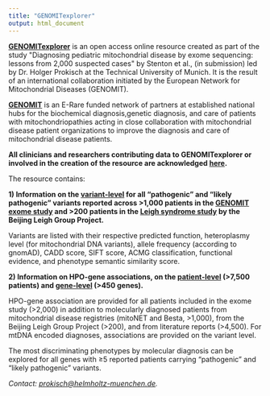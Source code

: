 ```yaml
---
title: "GENOMITexplorer"
output: html_document
---
```


**<a href="https://prokischlab.github.io/GENOMITexplorer/" target="_blank">GENOMITexplorer</a>** is an open access online resource created as part of the study "Diagnosing pediatric mitochondrial disease by exome sequencing: lessons from 2,000 suspected cases" by Stenton et al., (in submission) led by Dr. Holger Prokisch at the Technical University of Munich. It is the result of an international collaboration initiated by the European Network for Mitochondrial Diseases (GENOMIT).

**<a href="https://genomit.eu" target="_blank">GENOMIT</a>** is an E-Rare funded network of partners at established national hubs for the biochemical diagnosis,genetic diagnosis, and care of patients with mitochondriopathies acting in close collaboration with mitochondrial disease patient organizations to improve the diagnosis and care of mitochondrial disease patients.

**All clinicians and researchers contributing data to GENOMITexplorer or involved in the creation of the resource are acknowledged <a href="https://prokischlab.github.io/GENOMITexplorer/#Scripts_all_contributors_contributors.html" target="_blank">here</a>.**

The resource contains:

**1) Information on the <a href="https://prokischlab.github.io/GENOMITexplorer/#Scripts_genetic_variants_disease_causing_variants.html" target="_blank">variant-level</a> for all “pathogenic” and “likely pathogenic” variants reported across >1,000 patients in the <a href="https://www.medrxiv.org/content/10.1101/2021.06.21.21259171v1.full" target="_blank">GENOMIT exome study</a> and >200 patients in the <a href="https://onlinelibrary.wiley.com/doi/abs/10.1002/ana.26313" target="_blank">Leigh syndrome study</a> by the Beijing Leigh Group Project.**

Variants are listed with their respective predicted function, heteroplasmy level (for mitochondrial DNA variants), allele frequency (according to gnomAD), CADD score, SIFT score, ACMG classification, functional evidence, and phenotype semantic similarity score.

**2) Information on HPO-gene associations, on the <a href="https://prokischlab.github.io/GENOMITexplorer/#Scripts_HPO_associations_patient_level_patient_level.html" target="_blank">patient-level</a> (>7,500 patients) and <a href="https://prokischlab.github.io/GENOMITexplorer/#Scripts_HPO_associations_gene_level_all_genes_summary.html" target="_blank">gene-level</a> (>450 genes).**

HPO-gene association are provided for all patients included in the exome study (>2,000) in addition to molecularly diagnosed patients from mitochondrial disease registries (mitoNET and Besta, >1,000), from the Beijing Leigh Group Project (>200), and from literature reports (>4,500). For mtDNA encoded diagnoses, associations are provided on the variant level.

The most discriminating phenotypes by molecular diagnosis can be explored for all genes with ≥5 reported patients carrying “pathogenic” and “likely pathogenic” variants.

_Contact: prokisch@helmholtz-muenchen.de._


